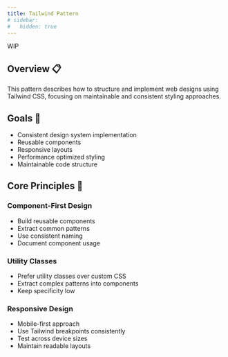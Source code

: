 ```yaml
---
title: Tailwind Pattern
# sidebar:
#   hidden: true
---
```


WIP

## Overview 📋
This pattern describes how to structure and implement web designs using Tailwind CSS, focusing on maintainable and consistent styling approaches.

## Goals 🎯
- Consistent design system implementation
- Reusable components
- Responsive layouts
- Performance optimized styling
- Maintainable code structure

## Core Principles 🔧

### Component-First Design
- Build reusable components
- Extract common patterns
- Use consistent naming
- Document component usage

### Utility Classes
- Prefer utility classes over custom CSS
- Extract complex patterns into components
- Keep specificity low

### Responsive Design
- Mobile-first approach
- Use Tailwind breakpoints consistently
- Test across device sizes
- Maintain readable layouts
